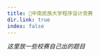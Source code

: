 ```yaml
---
title: 🍃中南民族大学程序设计竞赛
dir.link: true
index: false
---
```


_这里放一些校赛自己出的题目_

<Catalog hideHeading="true"></Catalog>